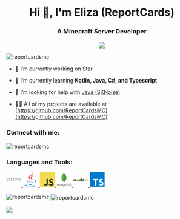<h1 align="center">Hi 👋, I'm Eliza (ReportCards)</h1>
<h3 align="center">A Minecraft Server Developer</h3>

<p align="center"><a href="https://discord.com/users/150729679962243075"><img align="center" src="https://lanyard-profile-readme.vercel.app/api/150729679962243075"></a></p>

<p align="left"> <img src="https://komarev.com/ghpvc/?username=reportcardsmc&label=Profile%20views&color=0e75b6&style=flat-square" alt="reportcardsmc" /> </p>


- 🔭 I’m currently working on Star

- 🌱 I’m currently learning **Kotlin, Java, C#, and Typescript**

- 🤝 I’m looking for help with [Java (SKNoise)](https://github.com/ReportCardsMC/SKNoise)

- 👨‍💻 All of my projects are available at [https://github.com/ReportCardsMC](https://github.com/ReportCardsMC)

<h3 align="left">Connect with me:</h3>
<p align="left">
<a href="https://twitter.com/reportcardsmc" target="blank"><img align="center" src="https://raw.githubusercontent.com/rahuldkjain/github-profile-readme-generator/master/src/images/icons/Social/twitter.svg" alt="reportcardsmc" height="30" width="40" /></a>
</p>

<h3 align="left">Languages and Tools:</h3>
<p align="left"> <a href="https://expressjs.com" target="_blank"> <img src="https://raw.githubusercontent.com/devicons/devicon/master/icons/express/express-original-wordmark.svg" alt="express" width="40" height="40"/> </a> <a href="https://www.java.com" target="_blank"> <img src="https://raw.githubusercontent.com/devicons/devicon/master/icons/java/java-original.svg" alt="java" width="40" height="40"/> </a> <a href="https://developer.mozilla.org/en-US/docs/Web/JavaScript" target="_blank"> <img src="https://raw.githubusercontent.com/devicons/devicon/master/icons/javascript/javascript-original.svg" alt="javascript" width="40" height="40"/> </a> <a href="https://www.mongodb.com/" target="_blank"> <img src="https://raw.githubusercontent.com/devicons/devicon/master/icons/mongodb/mongodb-original-wordmark.svg" alt="mongodb" width="40" height="40"/> </a> <a href="https://nodejs.org" target="_blank"> <img src="https://raw.githubusercontent.com/devicons/devicon/master/icons/nodejs/nodejs-original-wordmark.svg" alt="nodejs" width="40" height="40"/> </a> <a href="https://www.typescriptlang.org/" target="_blank"> <img src="https://raw.githubusercontent.com/devicons/devicon/master/icons/typescript/typescript-original.svg" alt="typescript" width="40" height="40"/> </a> </p>

<p><img align="left" src="https://github-readme-stats.vercel.app/api/top-langs?username=reportcardsmc&show_icons=true&theme=tokyonight&locale=en&layout=compact" alt="reportcardsmc" /></p>

<p>&nbsp;<img align="center" src="https://github-readme-stats.vercel.app/api?username=reportcardsmc&show_icons=true&theme=tokyonight&locale=en" alt="reportcardsmc" /></p>

<img align="center" src="https://github-readme-stats.vercel.app/api/wakatime?username=@reportcardsmc&compact=True"/>
